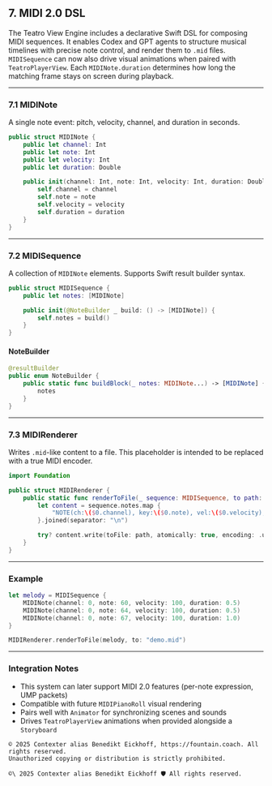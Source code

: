 ## 7. MIDI 2.0 DSL

The Teatro View Engine includes a declarative Swift DSL for composing MIDI sequences. It enables Codex and GPT agents to structure musical timelines with precise note control, and render them to `.mid` files.
`MIDISequence` can now also drive visual animations when paired with
`TeatroPlayerView`. Each `MIDINote.duration` determines how long the matching
frame stays on screen during playback.

---

### 7.1 MIDINote

A single note event: pitch, velocity, channel, and duration in seconds.

```swift
public struct MIDINote {
    public let channel: Int
    public let note: Int
    public let velocity: Int
    public let duration: Double

    public init(channel: Int, note: Int, velocity: Int, duration: Double) {
        self.channel = channel
        self.note = note
        self.velocity = velocity
        self.duration = duration
    }
}
```

---

### 7.2 MIDISequence

A collection of `MIDINote` elements. Supports Swift result builder syntax.

```swift
public struct MIDISequence {
    public let notes: [MIDINote]

    public init(@NoteBuilder _ build: () -> [MIDINote]) {
        self.notes = build()
    }
}
```

#### NoteBuilder

```swift
@resultBuilder
public enum NoteBuilder {
    public static func buildBlock(_ notes: MIDINote...) -> [MIDINote] {
        notes
    }
}
```

---

### 7.3 MIDIRenderer

Writes `.mid`-like content to a file. This placeholder is intended to be replaced with a true MIDI encoder.

```swift
import Foundation

public struct MIDIRenderer {
    public static func renderToFile(_ sequence: MIDISequence, to path: String = "output.mid") {
        let content = sequence.notes.map {
            "NOTE(ch:\($0.channel), key:\($0.note), vel:\($0.velocity), dur:\($0.duration))"
        }.joined(separator: "\n")

        try? content.write(toFile: path, atomically: true, encoding: .utf8)
    }
}
```

---

### Example

```swift
let melody = MIDISequence {
    MIDINote(channel: 0, note: 60, velocity: 100, duration: 0.5)
    MIDINote(channel: 0, note: 64, velocity: 100, duration: 0.5)
    MIDINote(channel: 0, note: 67, velocity: 100, duration: 1.0)
}

MIDIRenderer.renderToFile(melody, to: "demo.mid")
```

---

### Integration Notes

- This system can later support MIDI 2.0 features (per-note expression, UMP packets)
- Compatible with future `MIDIPianoRoll` visual rendering
- Pairs well with `Animator` for synchronizing scenes and sounds
- Drives `TeatroPlayerView` animations when provided alongside a `Storyboard`


```
© 2025 Contexter alias Benedikt Eickhoff, https://fountain.coach. All rights reserved.
Unauthorized copying or distribution is strictly prohibited.
```

````text
©\ 2025 Contexter alias Benedikt Eickhoff 🛡️ All rights reserved.
````
